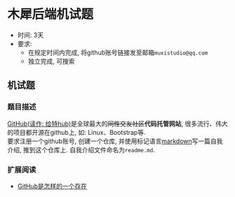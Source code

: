 # 木犀后端机试题

+ 时间: 3天
+ 要求:
    - 在规定时间内完成, 将github账号链接发至邮箱```muxistudio@qq.com```
    - 独立完成, 可搜索

## 机试题
### 题目描述

[GitHub(读作: 给特hub)](https://github.com/)是全球最大的~~同性交友社区~~**代码托管网站**,
很多流行、伟大的项目都开源在github上, 如: Linux、Bootstrap等. <br/>
要求注册一个github账号, 创建一个仓库, 并使用标记语言[markdown](http://baike.baidu.com/item/markdown)写一篇自我介绍, 推到这个仓库上. 自我介绍文件命名为```readme.md```. <br/>

### 扩展阅读

+ [GitHub是怎样的一个存在](https://www.zhihu.com/question/28976652)
